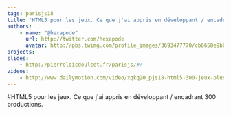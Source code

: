 ```yaml
---
tags: parisjs18
title: "HTML5 pour les jeux. Ce que j'ai appris en développant / encadrant 300 productions."
authors:
    - name: "@hexapode"
      url: http://twitter.com/hexapode
      avatar: http://pbs.twimg.com/profile_images/3693477770/cb6658e9bb0db709e768d82e91f05af3_bigger.jpeg
projects:
slides:
    - http://pierreloicdoulcet.fr/parisjs/#/
videos:
    - http://www.dailymotion.com/video/xqkq20_pjs18-html5-300-jeux-plus-tard_videogames
---
```

#HTML5 pour les jeux. Ce que j'ai appris en développant / encadrant 300 productions.
